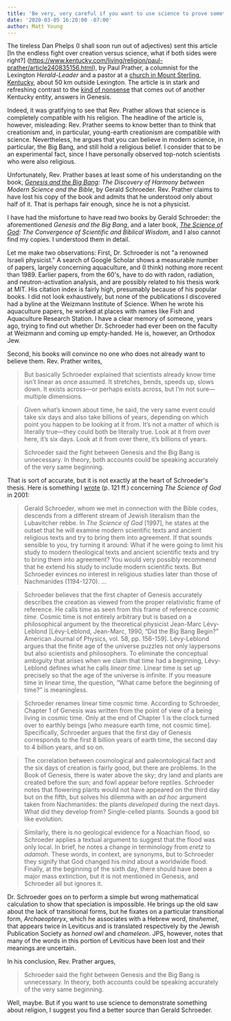 ```yaml
---
title: 'Be very, very careful if you want to use science to prove something about religion'
date: '2020-03-05 16:20:00 -07:00' 
author: Matt Young
---
```


The tireless Dan Phelps (I shall soon run out of adjectives) sent this article [In the endless fight over creation versus science, what if both sides were right?] (https://www.kentucky.com/living/religion/paul-prather/article240835156.html), by Paul Prather, a columnist for the Lexington *Herald-Leader* and a  pastor at a [church in Mount Sterling, Kentucky](https://www.localprayers.com/US/Mount-Sterling/440530499298783/Bethesda-Church), about 50&nbsp;km outside Lexington. The article is in stark and refreshing contrast to the [kind of nonsense](https://pandasthumb.org/archives/2019/10/AIG-blames.html) that comes out of another Kentucky entity, answers in Genesis.

Indeed, it was gratifying to see that Rev. Prather allows that science is completely compatible with his religion. The headline of the article is, however, misleading: Rev. Prather seems to know better than to think that creationism and, in particular, young-earth creationism are compatible with science. Nevertheless, he argues that you can believe in modern science, in particular, the Big Bang, and still hold a religious belief. I consider that to be an experimental fact, since I have personally observed top-notch scientists who were also religious.

Unfortunately, Rev. Prather bases at least some of his understanding on the book, *[Genesis and the Big Bang](https://www.amazon.com/dp/B005KB0V62): The Discovery of Harmony between Modern Science and the Bible*, by Gerald Schroeder. Rev. Prather claims to have lost his copy of the book and admits that he understood only about half of it. That is perhaps fair enough, since he is not a physicist.

I have had the misfortune to have read two books by Gerald Schroeder: the aforementioned *Genesis and the Big Bang*, and a later book, *[The Science of God](https://www.amazon.com/dp/B002BOQMAK): The Convergence of Scientific and Biblical Wisdom*, and I also cannot find my copies. I understood them in detail.

<!--more-->

Let me make two observations: First, Dr. Schroeder is not "a renowned Israeli physicist." A search of Google Scholar shows a measurable number of papers, largely concerning aquaculture, and (I think) nothing more recent than 1989. Earlier papers, from the 60's, have to do with radon, radiation, and neutron-activation analysis, and are possibly related to his thesis work at MIT. His citation index is fairly high, presumably because of his popular books. I did not look exhaustively, but none of the publications I discovered had a byline at the Weizmann Institute of Science. When he wrote his aquaculture papers, he worked at places with names like Fish and Aquaculture Research Station. I have a clear memory of someone, years ago, trying to find out whether Dr. Schroeder had ever been on the faculty at Weizmann and coming up empty-handed. He is, however, an Orthodox Jew.

Second, his books will convince no one who does not already want to believe them. Rev. Prather writes,

>But basically Schroeder explained that scientists already know time isn’t linear as once assumed. It stretches, bends, speeds up, slows down. It exists across—or perhaps exists across, but I’m not sure—multiple dimensions.

>Given what’s known about time, he said, the very same event could take six days and also take billions of years, depending on which point you happen to be looking at it from. It’s not a matter of which is literally true—they could both be literally true. Look at it from over here, it’s six days. Look at it from over there, it’s billions of years.

>Schroeder said the fight between Genesis and the Big Bang is unnecessary. In theory, both accounts could be speaking accurately of the very same beginning.

That is sort of accurate, but it is not exactly at the heart of Schroeder's thesis. Here is something I [wrote](https://people.mines.edu/mmyoung/wp-content/uploads/sites/99/2019/01/Young_No_Sense_of_Obligation.pdf) (p. 121 ff.) concerning *The Science of God* in 2001:

>Gerald Schroeder, whom we met in connection with the Bible codes, descends from a different stream of Jewish literalism than the Lubavitcher rebbe.  In *The Science of God* [1997], he states at the outset that he will examine modern scientific texts and ancient religious texts and try to bring them into agreement.  If that sounds sensible to you, try turning it around:  What if he were going to limit his study to modern theological texts and ancient scientific texts and try to bring them into agreement?  You would very possibly recommend that he extend his study to include modern scientific texts.  But Schroeder evinces no interest in religious studies later than those of Nachmanides (1194-1270).  ...

>Schroeder believes that the first chapter of Genesis accurately describes the creation as viewed from the proper relativistic frame of reference.  He calls time as seen from this frame of reference *cosmic time*.  Cosmic time is not entirely arbitrary but is based on a philosophical argument by the theoretical physicist Jean-Marc Lévy-Leblond [Lévy-Leblond, Jean-Marc, 1990, “Did the Big Bang Begin?” American Journal of Physics, vol. 58, pp. 156-159]. Lévy-Leblond  argues that the finite age of the universe puzzles not only laypersons but also scientists and philosophers.  To eliminate the conceptual ambiguity that arises when we claim that time had a beginning, Lévy-Leblond defines what he calls *linear time*.  Linear time is set up precisely so that the age of the universe is infinite.  If you measure time in linear time, the question, “What came before the beginning of time?” is meaningless.

>Schroeder renames linear time cosmic time.  According to Schroeder, Chapter 1 of Genesis was written from the point of view of a being living in cosmic time.  Only at the end of Chapter 1 is the clock turned over to earthly beings [who measure earth time, not cosmic time].  Specifically, Schroeder argues that the first day of Genesis corresponds to the first 8 billion years of earth time, the second day to 4 billion years, and so on.

>The correlation between cosmological and paleontological fact and the six days of creation is fairly good, but there are problems.  In the Book of Genesis, there is water above the sky; dry land and plants are created before the sun; and fowl appear before reptiles.  Schroeder notes that flowering plants would not have appeared on the third day but on the fifth, but solves his dilemma with an *ad hoc* argument taken from Nachmanides: the plants *developed* during the next days.  What did they develop from?  Single-celled plants.  Sounds a good bit like evolution.

>Similarly, there is no geological evidence for a Noachian flood, so Schroeder applies a textual argument to suggest that the flood was only local.  In brief, he notes a change in terminology from  *eretz* to *adamah*. These words, in context, are synonyms, but to Schroeder they signify that God changed his mind about a worldwide flood.  Finally, at the beginning of the sixth day, there should have been a major mass extinction, but it is not mentioned in Genesis, and Schroeder all but ignores it.

Dr. Schroeder goes on to perform a simple but wrong mathematical calculation to show that speciation is impossible. He brings up the old saw about the lack of transitional forms, but he fixates on a particular transitional form, *Archaeopteryx*, which he associates with a Hebrew word, *tinshemet*, that appears twice in Leviticus and is translated respectively by the Jewish Publication Society as *horned owl* and *chameleon*. JPS, however, notes that many of the words in this portion of Leviticus have been lost and their meanings are uncertain.

In his conclusion, Rev. Prather argues,

>Schroeder said the fight between Genesis and the Big Bang is unnecessary. In theory, both accounts could be speaking accurately of the very same beginning.

Well, maybe. But if you want to use science to demonstrate something about religion, I suggest you find a better source than Gerald Schroeder.
